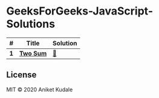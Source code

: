 # GeeksForGeeks-JavaScript-Solutions


|  #  | Title           |  Solution       |
|-----|---------------- | --------------- |
|**1** | [**Two Sum**](https://www.geeksforgeeks.org/given-an-array-a-and-a-number-x-check-for-pair-in-a-with-sum-as-x/) | [:key:](https://github.com/aniketkudale/GeeksForGeeks-JavaScript-Solutions/blob/master/Two-Sums/solution.js) |

## License
MIT © 2020 Aniket Kudale

